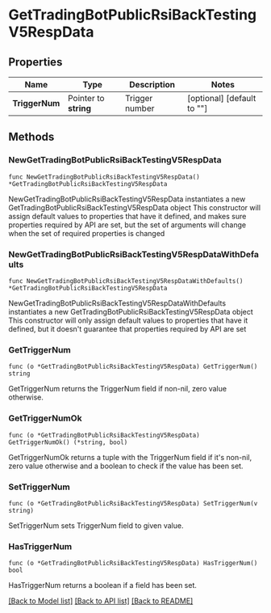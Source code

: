 # GetTradingBotPublicRsiBackTestingV5RespData

## Properties

Name | Type | Description | Notes
------------ | ------------- | ------------- | -------------
**TriggerNum** | Pointer to **string** | Trigger number | [optional] [default to ""]

## Methods

### NewGetTradingBotPublicRsiBackTestingV5RespData

`func NewGetTradingBotPublicRsiBackTestingV5RespData() *GetTradingBotPublicRsiBackTestingV5RespData`

NewGetTradingBotPublicRsiBackTestingV5RespData instantiates a new GetTradingBotPublicRsiBackTestingV5RespData object
This constructor will assign default values to properties that have it defined,
and makes sure properties required by API are set, but the set of arguments
will change when the set of required properties is changed

### NewGetTradingBotPublicRsiBackTestingV5RespDataWithDefaults

`func NewGetTradingBotPublicRsiBackTestingV5RespDataWithDefaults() *GetTradingBotPublicRsiBackTestingV5RespData`

NewGetTradingBotPublicRsiBackTestingV5RespDataWithDefaults instantiates a new GetTradingBotPublicRsiBackTestingV5RespData object
This constructor will only assign default values to properties that have it defined,
but it doesn't guarantee that properties required by API are set

### GetTriggerNum

`func (o *GetTradingBotPublicRsiBackTestingV5RespData) GetTriggerNum() string`

GetTriggerNum returns the TriggerNum field if non-nil, zero value otherwise.

### GetTriggerNumOk

`func (o *GetTradingBotPublicRsiBackTestingV5RespData) GetTriggerNumOk() (*string, bool)`

GetTriggerNumOk returns a tuple with the TriggerNum field if it's non-nil, zero value otherwise
and a boolean to check if the value has been set.

### SetTriggerNum

`func (o *GetTradingBotPublicRsiBackTestingV5RespData) SetTriggerNum(v string)`

SetTriggerNum sets TriggerNum field to given value.

### HasTriggerNum

`func (o *GetTradingBotPublicRsiBackTestingV5RespData) HasTriggerNum() bool`

HasTriggerNum returns a boolean if a field has been set.


[[Back to Model list]](../README.md#documentation-for-models) [[Back to API list]](../README.md#documentation-for-api-endpoints) [[Back to README]](../README.md)


